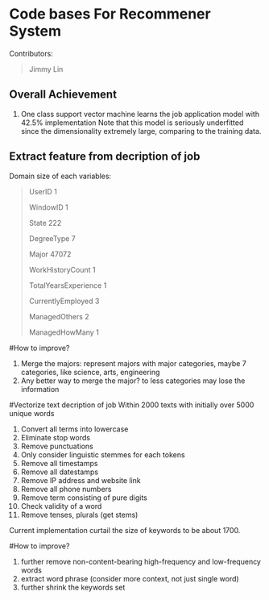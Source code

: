 Code bases For Recommener System
========================

Contributors: 

>    Jimmy Lin 
	

Overall Achievement
----------
1. One class support vector machine learns the job application model with 42.5% implementation Note that this model is seriously underfitted since
   the dimensionality extremely large, comparing to the training data.

Extract feature from decription of job
----------
Domain size of each variables: 
>   UserID 1
>   
>   WindowID 1
>   
>   State 222
>   
>   DegreeType 7
>   
>   Major 47072
>   
>   WorkHistoryCount 1
>   
>   TotalYearsExperience 1
>   
>   CurrentlyEmployed 3
>   
>   ManagedOthers 2
>   
>   ManagedHowMany 1

#How to improve?
1. Merge the majors: represent majors with major categories, maybe 7
   categories, like science, arts, engineering
2. Any better way to merge the major? to less categories may lose the
   information

#Vectorize text decription of job
Within 2000 texts with initially over 5000 unique words

1. Convert all terms into lowercase
2. Eliminate stop words
3. Remove punctuations
4. Only consider linguistic stemmes for each tokens
5. Remove all timestamps 
6. Remove all datestamps
8. Remove IP address and website link
9. Remove all phone numbers
10. Remove term consisting of pure digits
11. Check validity of a word
12. Remove tenses, plurals (get stems)

Current implementation curtail the size of keywords to be about 1700. 

#How to improve?
1. further remove non-content-bearing high-frequency and low-frequency words 
2. extract word phrase (consider more context, not just single word)
3. further shrink the keywords set
